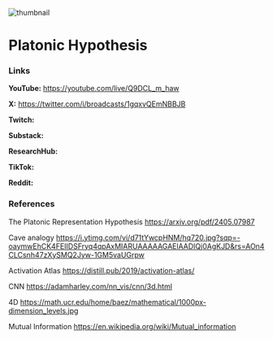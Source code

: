 ![thumbnail](thumbnail.png)

# Platonic Hypothesis

### Links

**YouTube:** https://youtube.com/live/Q9DCL_m_haw

**X:** https://twitter.com/i/broadcasts/1gqxvQEmNBBJB

**Twitch:**

**Substack:**

**ResearchHub:**

**TikTok:**

**Reddit:**

### References

The Platonic Representation Hypothesis
https://arxiv.org/pdf/2405.07987

Cave analogy
https://i.ytimg.com/vi/d71tYwcpHNM/hq720.jpg?sqp=-oaymwEhCK4FEIIDSFryq4qpAxMIARUAAAAAGAElAADIQj0AgKJD&rs=AOn4CLCsnh47zXySMQ2Jyw-1GM5vaUGrpw

Activation Atlas
https://distill.pub/2019/activation-atlas/

CNN
https://adamharley.com/nn_vis/cnn/3d.html

4D
https://math.ucr.edu/home/baez/mathematical/1000px-dimension_levels.jpg

Mutual Information
https://en.wikipedia.org/wiki/Mutual_information
